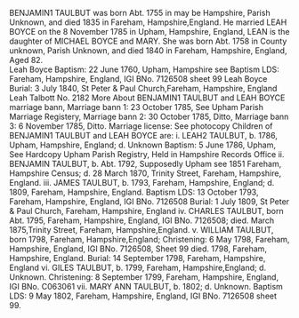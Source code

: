 BENJAMIN1 TAULBUT was born Abt. 1755 in may be Hampshire, Parish Unknown, and died 1835
in Fareham, Hampshire,England. He married LEAH BOYCE on the 8 November 1785 in Upham, Hampshire,
England, LEAN is the daughter of MICHAEL BOYCE and MARY. She was born Abt. 1758 in County unknown,
Parish Unknown, and died 1840 in Fareham, Hampshire, England, Aged 82.  
Leah Boyce Baptism: 22 June 1760, Upham, Hampshire see Baptism LDS: Fareham, Hampshire, England, IGI BNo. 7126508 sheet 99
Leah Boyce Burial: 3 July 1840, St Peter & Paul Church,Fareham, Hampshire, England Leah Talbott No. 2182
More About BENJAMIN1 TAULBUT and LEAH BOYCE marriage bann, Marriage bann 1: 23 October 1785, See Upham Parish Marriage Registery, 
Marriage bann 2: 30 October 1785, Ditto, Marriage bann 3: 6 November 1785, Ditto. Marriage license: See photocopy
Children of BENJAMIN1 TAULBUT and LEAH BOYCE are:
i. LEAH2 TAULBUT, b. 1786, Upham, Hampshire, England; d. Unknown Baptism: 5 June 1786, Upham, See Hardcopy Upham Parish Registry, Held in Hampshire Records Office
ii. BENJAMIN TAULBUT, b. Abt. 1792, Supposedly Upham see 1851 Fareham, Hampshire Census; d. 28 March 1870, Trinity Street, Fareham, Hampshire, England.
iii. JAMES TAULBUT, b. 1793, Fareham, Hampshire, England; d. 1809, Fareham, Hampshire, England. Baptism LDS: 13 October 1793, Fareham, Hampshire, England, IGI BNo. 7126508
Burial: 1 July 1809, St Peter & Paul Church, Fareham, Hampshire, England
iv. CHARLES TAULBUT, born Abt. 1795, Fareham, Hampshire, England, IGI BNo. 7126508; died. March 1875,Trinity Street, Fareham, Hampshire,England.
v. WILLIAM TAULBUT, born 1798, Fareham, Hampshire,England; Christening: 6 May 1798, Fareham, Hampshire, England, IGI BNo. 7126508, Sheet 99
died. 1798, Fareham, Hampshire, England. Burial: 14 September 1798, Fareham, Hampshire, England
vi. GILES TAULBUT, b. 1799, Fareham, Hampshire,England; d. Unknown. Christening: 8 September 1799, Fareham, Hampshire, England, IGI BNo. C063061
vii. MARY ANN TAULBUT, b. 1802; d. Unknown. Baptism LDS: 9 May 1802, Fareham, Hampshire, England, IGI BNo. 7126508 sheet 99.